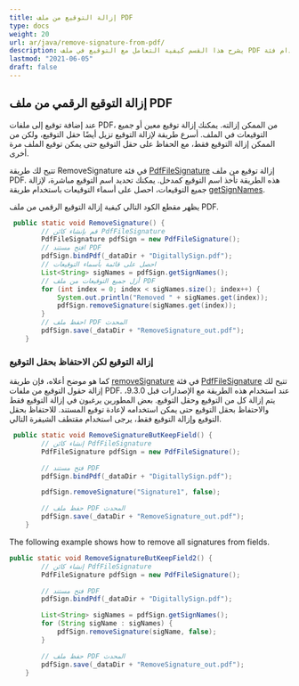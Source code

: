 ```yaml
---
title: إزالة التوقيع من ملف PDF
type: docs
weight: 20
url: ar/java/remove-signature-from-pdf/
description: يشرح هذا القسم كيفية التعامل مع التوقيع في ملف PDF باستخدام فئة PdfFileSignature.
lastmod: "2021-06-05"
draft: false
---
```


## إزالة التوقيع الرقمي من ملف PDF

عند إضافة توقيع إلى ملفات PDF، من الممكن إزالته. يمكنك إزالة توقيع معين أو جميع التوقيعات في الملف. أسرع طريقة لإزالة التوقيع تزيل أيضًا حقل التوقيع، ولكن من الممكن إزالة التوقيع فقط، مع الحفاظ على حقل التوقيع حتى يمكن توقيع الملف مرة أخرى.

تتيح لك طريقة RemoveSignature في فئة [PdfFileSignature](https://reference.aspose.com/pdf/java/com.aspose.pdf.facades/PdfFileSignature) إزالة توقيع من ملف PDF.
 هذه الطريقة تأخذ اسم التوقيع كمدخل. يمكنك تحديد اسم التوقيع مباشرة، لإزالة جميع التوقيعات، احصل على أسماء التوقيعات باستخدام طريقة [getSignNames](https://reference.aspose.com/pdf/java/com.aspose.pdf.facades/PdfFileSignature#getSignNames--).

يظهر مقطع الكود التالي كيفية إزالة التوقيع الرقمي من ملف PDF.

```java
 public static void RemoveSignature() {
        // قم بإنشاء كائن PdfFileSignature
        PdfFileSignature pdfSign = new PdfFileSignature();
        // افتح مستند PDF
        pdfSign.bindPdf(_dataDir + "DigitallySign.pdf");
        // احصل على قائمة بأسماء التوقيعات
        List<String> sigNames = pdfSign.getSignNames();
        // أزل جميع التوقيعات من ملف PDF
        for (int index = 0; index < sigNames.size(); index++) {
            System.out.println("Removed " + sigNames.get(index));
            pdfSign.removeSignature(sigNames.get(index));
        }
        // احفظ ملف PDF المحدث
        pdfSign.save(_dataDir + "RemoveSignature_out.pdf");
    }
```

### إزالة التوقيع لكن الاحتفاظ بحقل التوقيع

كما هو موضح أعلاه، فإن طريقة [removeSignature](https://reference.aspose.com/pdf/java/com.aspose.pdf.facades/PdfFileSignature#removeSignature-java.lang.String-) في فئة [PdfFileSignature](https://reference.aspose.com/pdf/java/com.aspose.pdf.facades/PdfFileSignature) تتيح لك إزالة حقول التوقيع من ملفات PDF. عند استخدام هذه الطريقة مع الإصدارات قبل 9.3.0، يتم إزالة كل من التوقيع وحقل التوقيع. بعض المطورين يرغبون في إزالة التوقيع فقط والاحتفاظ بحقل التوقيع حتى يمكن استخدامه لإعادة توقيع المستند. للاحتفاظ بحقل التوقيع وإزالة التوقيع فقط، يرجى استخدام مقتطف الشيفرة التالي.

```java
 public static void RemoveSignatureButKeepField() {
        // إنشاء كائن PdfFileSignature
        PdfFileSignature pdfSign = new PdfFileSignature();

        // فتح مستند PDF
        pdfSign.bindPdf(_dataDir + "DigitallySign.pdf");

        pdfSign.removeSignature("Signature1", false);

        // حفظ ملف PDF المحدث
        pdfSign.save(_dataDir + "RemoveSignature_out.pdf");
    }
```


The following example shows how to remove all signatures from fields.

```java
public static void RemoveSignatureButKeepField2() {
        // إنشاء كائن PdfFileSignature
        PdfFileSignature pdfSign = new PdfFileSignature();

        // فتح مستند PDF
        pdfSign.bindPdf(_dataDir + "DigitallySign.pdf");

        List<String> sigNames = pdfSign.getSignNames();
        for (String sigName : sigNames) {
            pdfSign.removeSignature(sigName, false);
        }

        // حفظ ملف PDF المحدث
        pdfSign.save(_dataDir + "RemoveSignature_out.pdf");
    }
```